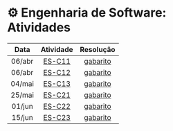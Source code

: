 # ⚙️ Engenharia de Software: Atividades

| Data | Atividade | Resolução |
| :-: | :-: | :-: |
| 06/abr | [ES-C11](./CDIA-ES-C11-questoes.pdf) | [gabarito](./CDIA-ES-C11-respostas.pdf) |
| 06/abr | [ES-C12](./CDIA-ES-C12-questoes.pdf) | [gabarito](./CDIA-ES-C12-respostas.pdf) |
| 04/mai | [ES-C13](./CDIA-ES-C13-questoes.pdf) | [gabarito](./CDIA-ES-C13-respostas.pdf) |
| 25/mai | [ES-C21](./CDIA-ES-C21-questoes.pdf) | [gabarito](./CDIA-ES-C21-respostas.pdf) |
| 01/jun | [ES-C22](./CDIA-ES-C22-questoes.pdf) | [gabarito](./CDIA-ES-C22-respostas.pdf) |
| 15/jun | [ES-C23](./CDIA-ES-C23-questoes.pdf) | [gabarito](./CDIA-ES-C23-respostas.pdf) |